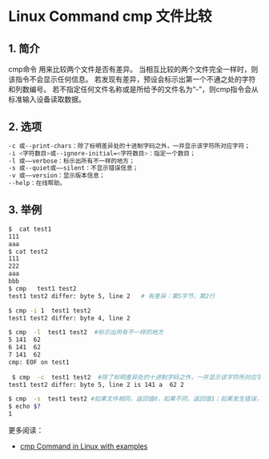 #  Linux Command cmp 文件比较


## 1. 简介
cmp命令 用来比较两个文件是否有差异。
当相互比较的两个文件完全一样时，则该指令不会显示任何信息。
若发现有差异，预设会标示出第一个不通之处的字符和列数编号。
若不指定任何文件名称或是所给予的文件名为“-”，则cmp指令会从标准输入设备读取数据。

## 2. 选项

```bash
-c 或--print-chars：除了标明差异处的十进制字码之外，一并显示该字符所对应字符；
-i <字符数目>或--ignore-initial=<字符数目>：指定一个数目；
-l 或——verbose：标示出所有不一样的地方；
-s 或--quiet或——silent：不显示错误信息；
-v 或——version：显示版本信息；
--help：在线帮助。
```

##  3. 举例

```bash
$  cat test1
111
aaa
$ cat test2
111
222
aaa
bbb
$ cmp   test1 test2
test1 test2 differ: byte 5, line 2   # 有差异：第5字节，第2行

$ cmp -i 1  test1 test2
test1 test2 differ: byte 4, line 2 

$ cmp  -l  test1 test2  #标示出所有不一样的地方
5 141  62
6 141  62
7 141  62
cmp: EOF on test1
 
 $ cmp  -c  test1 test2  #除了标明差异处的十进制字码之外，一并显示该字符所对应字符
test1 test2 differ: byte 5, line 2 is 141 a  62 2

$ cmp  -s  test1 test2 #如果文件相同，返回值0，如果不同，返回值1；如果发生错误，返回值2
$ echo $?
1
```
更多阅读：

 - [cmp Command in Linux with examples](https://www.geeksforgeeks.org/cmp-command-in-linux-with-examples/)
